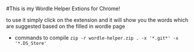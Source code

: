 #This is my Wordle Helper Extions for Chrome!

to use it simply click on the extension and it will show you the words which are suggested based on the filled in wordle page




* commands to compile
`zip -r wordle-helper.zip . -x '*.git*' -x '*.DS_Store'`